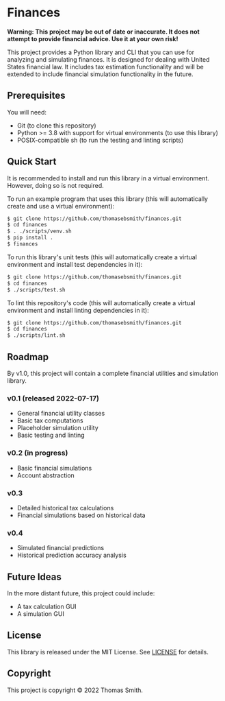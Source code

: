 # Finances
**Warning: This project may be out of date or inaccurate. It does not attempt
to provide financial advice. Use it at your own risk!**

This project provides a Python library and CLI that you can use for analyzing
and simulating finances. It is designed for dealing with United States financial
law. It includes tax estimation functionality and will be extended to include
financial simulation functionality in the future.

## Prerequisites
You will need:
- Git (to clone this repository)
- Python >= 3.8 with support for virtual environments (to use this library)
- POSIX-compatible sh (to run the testing and linting scripts)

## Quick Start
It is recommended to install and run this library in a virtual environment.
However, doing so is not required.

To run an example program that uses this library (this will automatically
create and use a virtual environment):
```sh
$ git clone https://github.com/thomasebsmith/finances.git
$ cd finances
$ . ./scripts/venv.sh
$ pip install .
$ finances
```

To run this library's unit tests (this will automatically create a virtual
environment and install test dependencies in it):
```sh
$ git clone https://github.com/thomasebsmith/finances.git
$ cd finances
$ ./scripts/test.sh
```

To lint this repository's code (this will automatically create a virtual
environment and install linting dependencies in it):
```sh
$ git clone https://github.com/thomasebsmith/finances.git
$ cd finances
$ ./scripts/lint.sh
```

## Roadmap
By v1.0, this project will contain a complete financial utilities and
simulation library.

### v0.1 (released 2022-07-17)
- General financial utility classes
- Basic tax computations
- Placeholder simulation utility
- Basic testing and linting

### v0.2 (in progress)
- Basic financial simulations
- Account abstraction

### v0.3
- Detailed historical tax calculations
- Financial simulations based on historical data

### v0.4
- Simulated financial predictions
- Historical prediction accuracy analysis

## Future Ideas
In the more distant future, this project could include:
- A tax calculation GUI
- A simulation GUI

## License
This library is released under the MIT License. See [LICENSE](./LICENSE) for
details.

## Copyright
This project is copyright © 2022 Thomas Smith.
